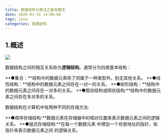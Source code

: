 ```yaml
---
title: 数据结构与算法之基本概念
date: 2020-01-31 14:06:04
tags: java
categories: 数据结构
---
```

## 1.概述
![](https://s2.ax1x.com/2020/02/29/3ykiX4.png)

数据结构之间的相互关系称为**逻辑结构**。通常分为四类基本结构：

**●集合：**结构中的数据元素除了同属于一种类型外，别无其他关系。
**●线性结构：**结构中的数据元素之间存在一对一的关系。
**●树形结构：**结构中的数据元素之间存在一对多的关系。
**●图状结构或网状结构:**结构中的数据元素之间存在多对多的关系。

数据结构在计算机中有两种不同的存储方法:

**●顺序存储结构:**数据元素在存储器中的相对位置来表示数据元素之间的逻辑关系。
**●链式存储结构:**在每一个数据元素 中增加一个存放地址的指针，呲指针来表示数据元素之间
的逻辑关系。




